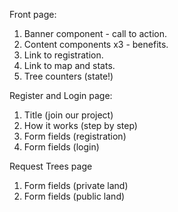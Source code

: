 Front page:

1. Banner component - call to action.
2. Content components x3 - benefits.
3. Link to registration.
4. Link to map and stats.
5. Tree counters (state!)

Register and Login page:

1. Title (join our project)
2. How it works (step by step)
3. Form fields (registration)
4. Form fields (login)

Request Trees page

1. Form fields (private land)
2. Form fields (public land)
